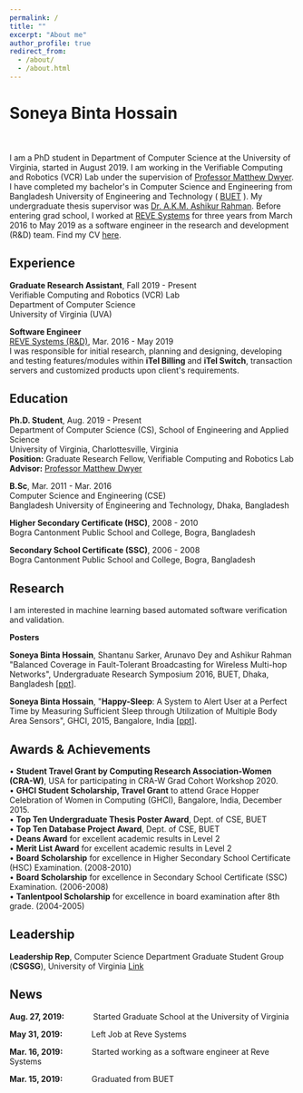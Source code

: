 ```yaml
---
permalink: /
title: ""
excerpt: "About me"
author_profile: true
redirect_from: 
  - /about/
  - /about.html
---
```


# Soneya Binta Hossain 

<br><br>
I am a PhD student in Department of Computer Science at the University of Virginia, started in August 2019. I am working in the Verifiable Computing and Robotics (VCR) Lab under the supervision of [Professor Matthew Dwyer](https://matthewbdwyer.github.io/). I have completed my bachelor's in Computer Science and Engineering from Bangladesh University of Engineering and Technology ( [BUET](https://www.buet.ac.bd/web/) ). My undergraduate thesis supervisor was  [Dr. A.K.M. Ashikur Rahman](https://cse.buet.ac.bd/faculty/facdetail.php?id=ashikurrahman). Before entering grad school, I worked at [REVE Systems](https://en.wikipedia.org/wiki/REVE_Systems) for three years from March 2016 to May 2019 as a software engineer in the research and development (R&D) team. Find my CV [here](https://drive.google.com/file/d/1F9nySMguiYvxkB5b1glYeAzV9pIMLPd5/view).


## Experience

**Graduate Research Assistant**, Fall 2019 - Present  
Verifiable Computing and Robotics (VCR) Lab  
Department of Computer Science  
University of Virginia (UVA)  

**Software Engineer**  
[REVE Systems (R&D)](https://en.wikipedia.org/wiki/REVE_Systems),  Mar. 2016 - May 2019  
I was responsible for initial research, planning and designing, developing and testing features/modules within **iTel Billing** and **iTel Switch**, transaction servers and customized products upon client's requirements.



## Education

**Ph.D. Student**,  Aug. 2019 - Present  
Department of Computer Science (CS), School of Engineering and Applied Science  
University of Virginia, Charlottesville, Virginia  
**Position:** Graduate Research Fellow, Verifiable Computing and Robotics Lab  
**Advisor:** [Professor Matthew Dwyer](https://matthewbdwyer.github.io/)


**B.Sc**, Mar. 2011 - Mar. 2016  
Computer Science and Engineering (CSE)  
Bangladesh University of Engineering and Technology, Dhaka, Bangladesh  


**Higher Secondary Certificate (HSC)**, 2008 - 2010  
Bogra Cantonment Public School and College, Bogra, Bangladesh

**Secondary School Certificate (SSC)**, 2006 - 2008  
Bogra Cantonment Public School and College, Bogra, Bangladesh
 

## Research

I am interested in machine learning based automated software verification and validation. 


**Posters**

**Soneya Binta Hossain**, Shantanu Sarker, Arunavo Dey and Ashikur Rahman "Balanced Coverage in Fault-Tolerant Broadcasting for Wireless Multi-hop Networks", Undergraduate Research Symposium 2016, BUET, Dhaka, Bangladesh [[ppt](https://drive.google.com/file/d/1mD6-1oBXy8gPk3zsBTrq7PGM283r1pca/view)].

**Soneya Binta Hossain**, "**Happy-Sleep**: A System to Alert User at a Perfect Time by Measuring Sufficient Sleep
through Utilization of Multiple Body Area Sensors", GHCI, 2015, Bangalore, India [[ppt](https://drive.google.com/file/d/1hS7wXX0QUMWwmhqGl15NfQY2XoOYbw4V/view)].



## Awards & Achievements


• **Student Travel Grant by Computing Research Association-Women (CRA-W)**, USA for participating in CRA-W Grad Cohort Workshop 2020.  
• **GHCI Student Scholarship, Travel Grant** to attend Grace Hopper Celebration of Women in Computing (GHCI), Bangalore, India, December 2015.  
• **Top Ten Undergraduate Thesis Poster Award**, Dept. of CSE, BUET  
• **Top Ten Database Project Award**, Dept. of CSE, BUET  
• **Deans Award** for excellent academic results in Level 2  
• **Merit List Award** for excellent academic results in Level 2  
• **Board Scholarship** for excellence in Higher Secondary School Certificate (HSC) Examination. (2008-2010)  
• **Board Scholarship** for excellence in Secondary School Certificate (SSC) Examination. (2006-2008)  
• **Tanlentpool Scholarship** for excellence in board examination after 8th grade. (2004-2005)


## Leadership

**Leadership Rep**, Computer Science Department Graduate Student Group (**CSGSG**), University of Virginia [Link](https://csgsg.org/)




## News

**Aug. 27, 2019:** &nbsp; &nbsp; &nbsp; &nbsp; &nbsp; &nbsp;     Started Graduate School at the University of Virginia

**May 31, 2019:** &nbsp; &nbsp; &nbsp; &nbsp; &nbsp; &nbsp;      Left Job at Reve Systems

**Mar. 16, 2019:** &nbsp; &nbsp; &nbsp; &nbsp; &nbsp; &nbsp;      Started working as a software engineer at Reve Systems

**Mar. 15, 2019:** &nbsp; &nbsp; &nbsp; &nbsp; &nbsp; &nbsp;      Graduated from BUET










